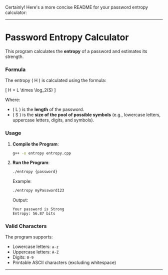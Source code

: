 Certainly! Here's a more concise README for your password entropy calculator:

---

# Password Entropy Calculator

This program calculates the **entropy** of a password and estimates its strength.

### Formula

The entropy \( H \) is calculated using the formula:

\[
H = L \times \log_2(S)
\]

Where:
- \( L \) is the **length** of the password.
- \( S \) is the **size of the pool of possible symbols** (e.g., lowercase letters, uppercase letters, digits, and symbols).

### Usage

1. **Compile the Program**:
   ```bash
   g++ -o entropy entropy.cpp
   ```

2. **Run the Program**:
   ```bash
   ./entropy {password}
   ```

   Example:
   ```bash
   ./entropy myPassword123
   ```

   Output:
   ```
   Your password is Strong
   Entropy: 56.87 bits
   ```

### Valid Characters

The program supports:
- Lowercase letters: `a-z`
- Uppercase letters: `A-Z`
- Digits: `0-9`
- Printable ASCII characters (excluding whitespace)

---
